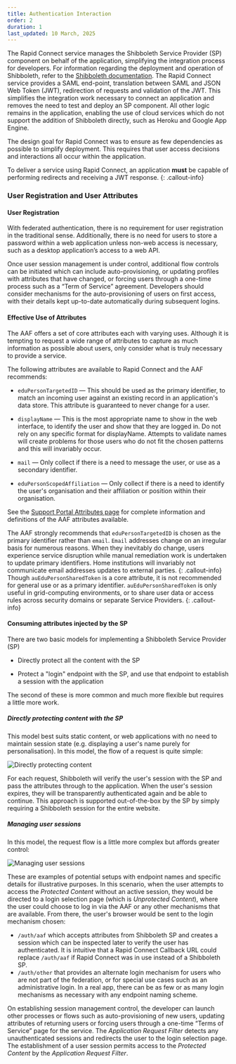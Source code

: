 ```yaml
---
title: Authentication Interaction
order: 2
duration: 1
last_updated: 10 March, 2025
---
```


The Rapid Connect service manages the Shibboleth Service Provider (SP) component on behalf of the application, simplifying the integration process for developers. 
For information regarding the deployment and operation of Shibboleth, refer to the [Shibboleth documentation](https://shibboleth.atlassian.net/wiki/spaces). 
The Rapid Connect service provides a SAML end-point, translation between SAML and JSON Web Token (JWT), redirection of requests and validation of the JWT. 
This simplifies the integration work necessary to connect an application and removes the need to test and deploy an SP component. 
All other logic remains in the application, enabling the use of cloud services which do not support the addition of Shibboleth directly, such as Heroku and Google App Engine. 

The design goal for Rapid Connect was to ensure as few dependencies as possible to simplify deployment. This requires that user access decisions and interactions all occur within the application.

To deliver a service using Rapid Connect, an application **must** be capable of performing redirects and receiving a JWT response.
{: .callout-info}

### User Registration and User Attributes
#### User Registration

With federated authentication, there is no requirement for user registration in the traditional sense. Additionally, there is no need for users to store a password within a web application unless non-web access is necessary, such as a desktop application’s access to a web API.

Once user session management is under control, additional flow controls can be initiated which can include auto-provisioning, or updating profiles with attributes that have changed, or forcing users through a one-time process such as a “Term of Service” agreement. Developers should consider mechanisms for the auto-provisioning of users on first access, with their details kept up-to-date automatically during subsequent logins.

#### Effective Use of Attributes

The AAF offers a set of core attributes each with varying uses. Although it is tempting to request a wide range of attributes to capture as much information as possible about users, only consider what is truly necessary to provide a service.

The following attributes are available to Rapid Connect and the AAF recommends:
- `eduPersonTargetedID` — This should be used as the primary identifier, to match an incoming user against an existing record in an application's data store. This attribute is guaranteed to never change for a user.

- `displayName` — This is the most appropriate name to show in the web interface, to identify the user and show that they are logged in. Do not rely on any specific format for displayName. Attempts to validate names will create problems for those users who do not fit the chosen patterns and this will invariably occur.

- `mail` — Only collect if there is a need to message the user, or use as a secondary identifier. 

- `eduPersonScopedAffiliation` — Only collect if there is a need to identify the user's organisation and their affiliation or position within their organisation.

See the [Support Portal Attributes page](https://support.aaf.edu.au/support/solutions/folders/19000156050) for complete information and definitions of the AAF attributes available.

The AAF strongly recommends that `eduPersonTargetedID` is chosen as the primary identifier rather than `email`. `Email` addresses change on an irregular basis for numerous reasons. When they inevitably do change, users experience service disruption while manual remediation work is undertaken to update primary identifiers. Home institutions will invariably not communicate email addresses updates to external parties.
{: .callout-info}
Though `auEduPersonSharedToken` is a core attribute, it is not recommended for general use or as a primary identifier. `auEduPersonSharedToken` is only useful in grid-computing environments, or to share user data or access rules across security domains or separate Service Providers.
{: .callout-info}


#### Consuming attributes injected by the SP

There are two basic models for implementing a Shibboleth Service Provider (SP)

- Directly protect all the content with the SP

- Protect a "login" endpoint with the SP, and use that endpoint to establish a session with the application

The second of these is more common and much more flexible but requires a little more work.


<h5>Directly protecting content with the SP</h5>

This model best suits static content, or web applications with no need to maintain session state (e.g. displaying a user's name purely for personalisation). In this model, the flow of a request is quite simple:

![Directly protecting content](/assets/images/rapid-connect-integration/protecting-static-content.png)

For each request, Shibboleth will verify the user's session with the SP and pass the attributes through to the application. When the user's session expires, they will be transparently authenticated again and be able to continue. This approach is supported out-of-the-box by the SP by simply requiring a Shibboleth session for the entire website.

<h5>Managing user sessions</h5>

In this model, the request flow is a little more complex but affords greater control:

![Managing user sessions](/assets/images/rapid-connect-integration/managing-user-sessions.png)

These are examples of potential setups with endpoint names and specific details for illustrative purposes. In this scenario, when the user attempts to access the *Protected Content* without an active session, they would be directed to a login selection page (which is *Unprotected Content*), where the user could choose to log in via the AAF or any other mechanisms that are available. From there, the user's browser would be sent to the login mechanism chosen:

- `/auth/aaf` which accepts attributes from Shibboleth SP and creates a session which can be inspected later to verify the user has authenticated. It is intuitive that a Rapid Connect Callback URL could replace `/auth/aaf` if Rapid Connect was in use instead of a Shibboleth SP.
- `/auth/other` that provides an alternate login mechanism for users who are not part of the federation, or for special use cases such as an administrative login. In a real app, there can be as few or as many login mechanisms as necessary with any endpoint naming scheme.

On establishing session management control, the developer can launch other processes or flows such as auto-provisioning of new users, updating attributes of returning users or forcing users through a one-time “Terms of Service” page for the service. The *Application Request Filter* detects any unauthenticated sessions and redirects the user to the login selection page. The establishment of a user session permits access to the *Protected Content* by the *Application Request Filter*.